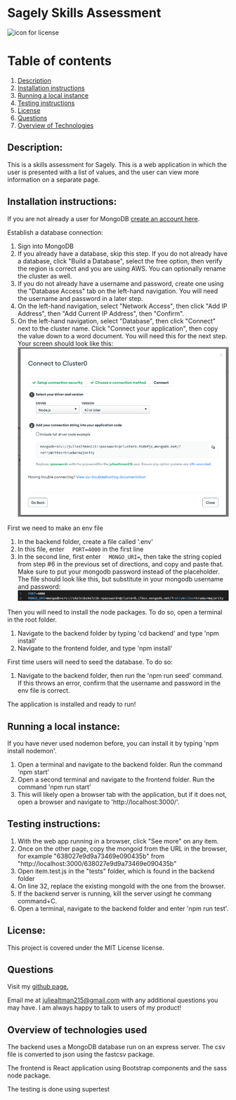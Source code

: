 
# Sagely Skills Assessment 

![icon for license](https://camo.githubusercontent.com/3ccf4c50a1576b0dd30b286717451fa56b783512/68747470733a2f2f696d672e736869656c64732e696f2f62616467652f4c6963656e73652d4d49542d79656c6c6f772e737667)

# Table of contents
1. [Description](#Description)
2. [Installation instructions](#Installation-instructions)
3. [Running a local instance](#Running-a-local-instance)
4. [Testing instructions](#Testing-instructions)
5. [License](#License)
6. [Questions](#Questions)
7. [Overview of Technologies](#Overview-of-technologies)

## Description: 
This is a skills assessment for Sagely. This is a web application in which the user is presented with a list of values, and the user can view more information on a separate page.

## Installation instructions: 
If you are not already a user for MongoDB [create an account here](https://www.mongodb.com/atlas/database). 

Establish a database connection:
1. Sign into MongoDB
2. If you already have a database, skip this step. If you do not already have a database, click "Build a Database", select the free option, then verify the region is correct and you are using AWS. You can optionally rename the cluster as well.
3. If you do not already have a username and password, create one using the "Database Access" tab on the left-hand navigation. You will need the username and password in a later step. 
4. On the left-hand navigation, select "Network Access", then click "Add IP Address", then "Add Current IP Address", then "Confirm".
5. On the left-hand navigation, select "Database", then click "Connect" next to the cluster name. Click "Connect your application", then copy the value down to a word document. You will need this for the next step. Your screen should look like this: ![database connection](./images/database_connection.png) 

First we need to make an env file
1. In the backend folder, create a file called '.env'
2. In this file, enter ``` 
PORT=4000``` in the first line
3. In the second line, first enter ``` 
MONGO_URI=```, then take the string copied from step #6 in the previous set of directions, and copy and paste that. Make sure to put your mongodb password instead of the placeholder. The file should look like this, but substitute in your mongodb username and password: ![env file](./images/env.png)

Then you will need to install the node packages. To do so, open a terminal in the root folder.
1. Navigate to the backend folder by typing 'cd backend' and type 'npm install'
2. Navigate to the frontend folder, and type 'npm install'

First time users will need to seed the database. To do so:
1. Navigate to the backend folder, then run the 'npm run seed' command. If this throws an error, confirm that the username and password in the env file is correct.

The application is installed and ready to run!

## Running a local instance:
If you have never used nodemon before, you can install it by typing 'npm install nodemon'. 
1. Open a terminal and navigate to the backend folder. Run the command 'npm start'
2. Open a second terminal and navigate to the frontend folder. Run the command 'npm run start'
3. This will likely open a browser tab with the application, but if it does not, open a browser and navigate to 'http://localhost:3000/'.

## Testing instructions: 
1. With the web app running in a browser, click "See more" on any item. 
2. Once on the other page, copy the mongoid from the URL in the browser, for example "638027e9d9a73469e090435b" from "http://localhost:3000/638027e9d9a73469e090435b"
3. Open item.test.js in the "tests" folder, which is found in the backend folder
4. On line 32, replace the existing mongoId with the one from the browser.
6. If the backend server is running, kill the server usingt he commang command+C.
5. Open a terminal, navigate to the backend folder and enter 'npm run test'.

## License:  
This project is covered under the MIT License license.

## Questions
Visit my <a href='https://www.github.com/skolnikskolnik'>github page.</a> 

Email me at juliealtman215@gmail.com with any additional questions you may have. I am always happy to talk to users of my product!
    
## Overview of technologies used

The backend uses a MongoDB database run on an express server. The csv file is converted to json using the fastcsv package.

The frontend is React application using Bootstrap components and the sass node package. 

The testing is done using supertest